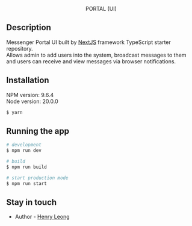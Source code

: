 [circleci-image]: https://img.shields.io/circleci/build/github/nestjs/nest/master?token=abc123def456
[circleci-url]: https://circleci.com/gh/nestjs/nest

<p align="center">PORTAL (UI)<p align="center">

## Description

Messenger Portal UI built by [NextJS](https://nextjs.org/) framework TypeScript starter repository.<br/> Allows admin to add users into the system, broadcast messages to them and users can receive and view messages via browser notifications.

## Installation

NPM version: 9.6.4 <br/> Node version: 20.0.0

```bash
$ yarn
```

## Running the app

```bash
# development
$ npm run dev

# build
$ npm run build

# start production mode
$ npm run start
```

## Stay in touch

- Author - [Henry Leong](henrysupsb@gmail.com)
